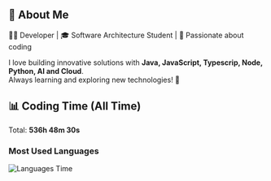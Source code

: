 ## 🚀 About Me  
👨‍💻 Developer | 🎓 Software Architecture Student | 💙 Passionate about coding  

I love building innovative solutions with **Java, JavaScript, Typescrip, Node, Python, AI and Cloud**.  
Always learning and exploring new technologies! 🚀  

## 📊 Coding Time (All Time)
Total: **536h 48m 30s**

### Most Used Languages
![Languages Time](https://quickchart.io/chart?c=%7B%22type%22%3A%22doughnut%22%2C%22data%22%3A%7B%22labels%22%3A%5B%22JavaScript%20(33.7%25)%20(181h%201m%200s)%22%2C%22HTML%20(13.3%25)%20(71h%2039m%2034s)%22%2C%22CSS%20(11.5%25)%20(61h%2035m%2034s)%22%2C%22Python%20(9.1%25)%20(48h%2042m%2048s)%22%2C%22YAML%20(7.8%25)%20(41h%2050m%207s)%22%2C%22Outros%20(24.6%25)%20(131h%2059m%2024s)%22%5D%2C%22datasets%22%3A%5B%7B%22data%22%3A%5B%2233.7%22%2C%2213.3%22%2C%2211.5%22%2C%229.1%22%2C%227.8%22%2C%2224.6%22%5D%2C%22backgroundColor%22%3A%5B%22%23FF6384%22%2C%22%2336A2EB%22%2C%22%23FFCE56%22%2C%22%234BC0C0%22%2C%22%239966FF%22%2C%22%23FF9F40%22%5D%2C%22label%22%3A%22Uso%20de%20Linguagens%20(%25)%22%7D%5D%7D%2C%22options%22%3A%7B%22plugins%22%3A%7B%22legend%22%3A%7B%22position%22%3A%22right%22%2C%22labels%22%3A%7B%22font%22%3A%7B%22size%22%3A14%7D%7D%7D%2C%22datalabels%22%3A%7B%22display%22%3Atrue%2C%22color%22%3A%22%23fff%22%2C%22font%22%3A%7B%22size%22%3A10%2C%22weight%22%3A%22bold%22%7D%2C%22align%22%3A%22center%22%2C%22padding%22%3A5%7D%7D%7D%7D)

